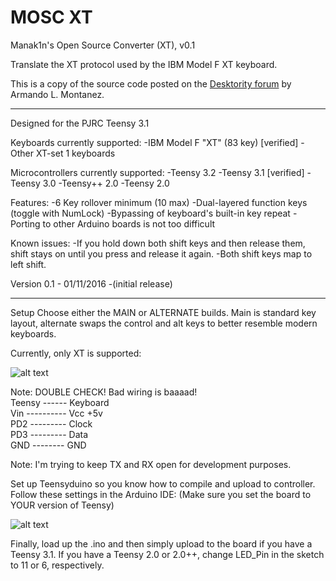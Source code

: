 # MOSC XT
Manak1n's Open Source Converter (XT), v0.1

Translate the XT protocol used by the IBM Model F XT keyboard.

This is a copy of the source code posted on the [Desktority forum](https://deskthority.net/workshop-f7/xt-to-usb-project-t12597.html) by Armando L. Montanez.

------------------------------------------------------------------------------------------------------------------------------------------------------------------------------------------------------------------------

Designed for the PJRC Teensy 3.1  

Keyboards currently supported:
   -IBM Model F "XT" (83 key) [verified]
   -Other XT-set 1 keyboards

Microcontrollers currently supported:
   -Teensy 3.2
   -Teensy 3.1 [verified]
   -Teensy 3.0
   -Teensy++ 2.0
   -Teensy 2.0

Features:
   -6 Key rollover minimum (10 max)
   -Dual-layered function keys (toggle with NumLock)
   -Bypassing of keyboard's built-in key repeat
   -Porting to other Arduino boards is not too difficult

Known issues:
   -If you hold down both shift keys and then release them, shift stays on until you press and release it again.
   -Both shift keys map to left shift.

Version 0.1 - 01/11/2016
   -(initial release) 


-------------------------------------------------------------------------------------------------------------------------------------------------------------------------------------------------------------------------

Setup
Choose either the MAIN or ALTERNATE builds. Main is standard key layout, alternate swaps the control and alt keys to better resemble modern keyboards.

Currently, only XT is supported:

![alt text](http://www.classiccmp.org/cpmarchives/cpm/mirrors/www.s100computers.com/My%20System%20Pages/IBM%20Keyboard/Sockets-AT.jpg)


Note: DOUBLE CHECK! Bad wiring is baaaad!  
Teensy ------ Keyboard  
Vin ---------- Vcc +5v  
PD2 --------- Clock  
PD3 --------- Data  
GND -------- GND  

Note: I'm trying to keep TX and RX open for development purposes.

Set up Teensyduino so you know how to compile and upload to controller.
Follow these settings in the Arduino IDE:
(Make sure you set the board to YOUR version of Teensy)

![alt text](http://i.imgur.com/gTmYFb8.png)


Finally, load up the .ino and then simply upload to the board if you have a Teensy 3.1.
If you have a Teensy 2.0 or 2.0++, change LED_Pin in the sketch to 11 or 6, respectively.
